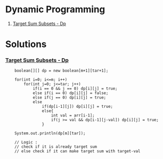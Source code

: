 # Dynamic Programming

1. [Target Sum Subsets - Dp](#target-sum-subsets-dp)


# Solutions

### [Target Sum Subsets - Dp](https://www.pepcoding.com/resources/online-java-foundation/dynamic-programming-and-greedy/target-sum-subsets-dp-official/ojquestion)

        boolean[][] dp = new boolean[m+1][tar+1];
        
        for(int i=0; i<=m; i++)
            for(int j=0; j<=tar; j++)
                if(i == 0 && j == 0) dp[i][j] = true;
                else if(i == 0) dp[i][j] = false;
                else if(j == 0) dp[i][j] = true;
                else
                    if(dp[i-1][j]) dp[i][j] = true;
                    else{
                        int val = arr[i-1];
                        if(j >= val && dp[i-1][j-val]) dp[i][j] = true;
                    }
                    
        System.out.println(dp[m][tar]);
        
        // Logic :
        // check if it is already target sum
        // else check if it can make target sum with target-val
